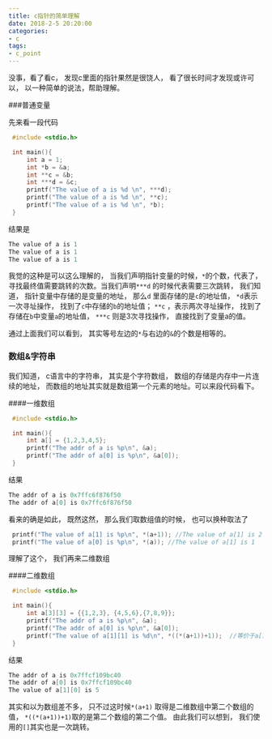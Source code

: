 ```yaml
---
title: c指针的简单理解
date: 2018-2-5 20:20:00
categories:
- c
tags:
- c_point
---
```


没事，看了看c， 发现c里面的指针果然是很饶人， 看了很长时间才发现或许可以， 以一种简单的说法，帮助理解。

###普通变量

先来看一段代码

```c
 #include <stdio.h>

 int main(){
     int a = 1;
     int *b = &a;
     int **c = &b;
     int ***d = &c;
     printf("The value of a is %d \n", ***d);
     printf("The value of a is %d \n", **c);
     printf("The value of a is %d \n", *b);
 }
```

结果是

```c
The value of a is 1
The value of a is 1
The value of a is 1
```

我觉的这种是可以这么理解的， 当我们声明指针变量的时候，`*`的个数，代表了，寻找最终值需要跳转的次数。当我们声明`***d` 的时候代表需要三次跳转， 我们知道， 指针变量中存储的是变量的地址， 那么`d` 里面存储的是`c`的地址值， `*d`表示一次寻址操作， 找到了`c`中存储的`b`的地址值；  `**c` ，表示两次寻址操作， 找到了存储在`b`中变量`a`的地址值， `***c` 则是3次寻找操作， 直接找到了变量a的值。

通过上面我们可以看到， 其实等号左边的`*`与右边的`&`的个数是相等的。



### 数组&字符串

我们知道， c语言中的字符串， 其实是个字符数组， 数组的存储是内存中一片连续的地址， 而数组的地址其实就是数组第一个元素的地址。可以来段代码看下。

####一维数组

```c
 #include <stdio.h>

 int main(){
     int a[] = {1,2,3,4,5};
     printf("The addr of a is %p\n", &a);
     printf("The addr of a[0] is %p\n", &a[0]);
 }

```

结果

```c
The addr of a is 0x7ffc6f876f50
The addr of a[0] is 0x7ffc6f876f50
```

看来的确是如此， 既然这然， 那么我们取数组值的时候， 也可以换种取法了

```c
 printf("The value of a[1] is %p\n", *(a+1)); //The value of a[1] is 2
 printf("The value of a[0] is %p\n", *(a)); //The value of a[1] is 1
```

理解了这个， 我们再来二维数组

####二维数组

```c
 #include <stdio.h>

 int main(){
     int a[3][3] = {{1,2,3}, {4,5,6},{7,8,9}};
     printf("The addr of a is %p\n", &a);
     printf("The addr of a[0] is %p\n", &a[0]);
     printf("The value of a[1][1] is %d\n", *((*(a+1))+1));  //等价于a[1][1]
 }
```

  结果

```c
The addr of a is 0x7ffcf109bc40
The addr of a[0] is 0x7ffcf109bc40
The value of a[1][0] is 5
```

其实和以为数组差不多， 只不过这时候`*(a+1)` 取得是二维数组中第二个数组的值， `*((*(a+1))+1)`取的是第二个数组的第二个值。 由此我们可以想到， 我们使用的`[]`其实也是一次跳转。